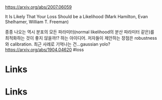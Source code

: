 https://arxiv.org/abs/2007.06059

It Is Likely That Your Loss Should be a Likelihood (Mark Hamilton, Evan Shelhamer, William T. Freeman)

종종 나오는 역시 분포의 모든 파라미터(normal likelihood의 분산 파라미터 같은)를 최적화하는 것이 좋지 않을까!? 하는 아이디어. 저자들이 제안하는 장점은 robustness와 calibration. 최근 사례로 기억나는 건...gaussian yolo? https://arxiv.org/abs/1904.04620 #loss

# Links

# Links

